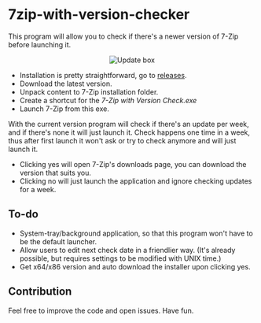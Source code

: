 # 7zip-with-version-checker
This program will allow you to check if there's a newer version of 7-Zip before launching it.

<p align="center"><img align="center" src="https://image.ibb.co/kQ9eoL/version1.png" alt="Update box"></p>

* Installation is pretty straightforward, go to [releases](https://github.com/tkduman/7zip-with-version-checker/releases).
* Download the latest version.
* Unpack content to 7-Zip installation folder.
* Create a shortcut for the _7-Zip with Version Check.exe_
* Launch 7-Zip from this exe.

With the current version program will check if there's an update per week, and if there's none it will just launch it. Check happens one time in a week, thus after first launch it won't ask or try to check anymore and will just launch it.

* Clicking yes will open 7-Zip's downloads page, you can download the version that suits you.
* Clicking no will just launch the application and ignore checking updates for a week.

## To-do

* System-tray/background application, so that this program won't have to be the default launcher.
* Allow users to edit next check date in a friendlier way. (It's already possible, but requires settings to be modified with UNIX time.)
* Get x64/x86 version and auto download the installer upon clicking yes.

## Contribution

Feel free to improve the code and open issues. Have fun.
